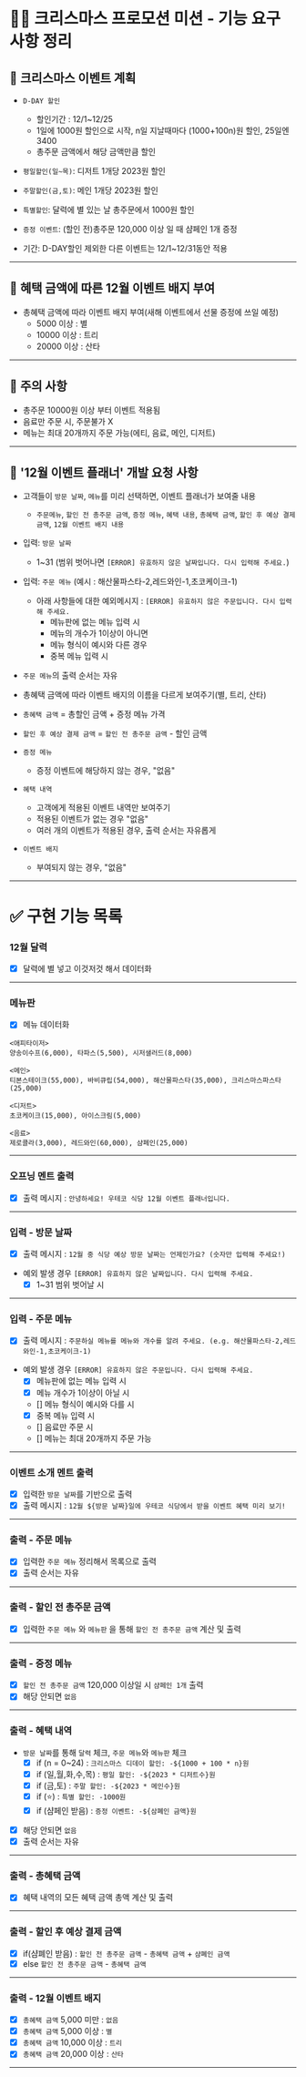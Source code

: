 # 🌲🎅 크리스마스 프로모션 미션 - 기능 요구 사항 정리

## 🔵 크리스마스 이벤트 계획

- `D-DAY 할인`

  - 할인기간 : 12/1~12/25
  - 1일에 1000원 할인으로 시작, n일 지날때마다 (1000+100n)원 할인, 25일엔 3400
  - 총주문 금액에서 해당 금액만큼 할인

- `평일할인(일~목)`: 디저트 1개당 2023원 할인
- `주말할인(금,토)`: 메인 1개당 2023원 할인
- `특별할인`: 달력에 별 있는 날 총주문에서 1000원 할인

- `증정 이벤트`: (할인 전)총주문 120,000 이상 일 때 샴페인 1개 증정

- 기간: D-DAY할인 제외한 다른 이벤트는 12/1~12/31동안 적용

---

## 🔵 혜택 금액에 따른 12월 이벤트 배지 부여

- 총혜택 금액에 따라 이벤트 배지 부여(새해 이벤트에서 선물 증정에 쓰일 예정)
  - 5000 이상 : 별
  - 10000 이상 : 트리
  - 20000 이상 : 산타

---

## 🔵 주의 사항

- 총주문 10000원 이상 부터 이벤트 적용됨
- 음료만 주문 시, 주문불가 X
- 메뉴는 최대 20개까지 주문 가능(에티, 음료, 메인, 디저트)

---

## 🔵 '12월 이벤트 플래너' 개발 요청 사항

- 고객들이 `방문 날짜`, `메뉴`를 미리 선택하면, 이벤트 플래너가 보여줄 내용

  - `주문메뉴`, `할인 전 총주문 금액`, `증정 메뉴`, `혜택 내용`, `총혜택 금액`, `할인 후 예상 결제 금액`, `12월 이벤트 배지 내용`

- 입력: `방문 날짜`

  - 1~31 (범위 벗어나면 `[ERROR] 유효하지 않은 날짜입니다. 다시 입력해 주세요.`)

- 입력: `주문 메뉴` (예시 : 해산물파스타-2,레드와인-1,초코케이크-1)

  - 아래 사항들에 대한 예외메시지 : `[ERROR] 유효하지 않은 주문입니다. 다시 입력해 주세요.`
    - 메뉴판에 없는 메뉴 입력 시
    - 메뉴의 개수가 1이상이 아니면
    - 메뉴 형식이 예시와 다른 경우
    - 중복 메뉴 입력 시

- `주문 메뉴`의 출력 순서는 자유

- 총혜택 금액에 따라 이벤트 배지의 이름을 다르게 보여주기(별, 트리, 산타)

- `총혜택 금액` = 총할인 금액 + 증정 메뉴 가격

- `할인 후 예상 결제 금액` = `할인 전 총주문 금액` - 할인 금액

- `증정 메뉴`

  - 증정 이벤트에 해당하지 않는 경우, "없음"

- `혜택 내역`

  - 고객에게 적용된 이벤트 내역만 보여주기
  - 적용된 이벤트가 없는 경우 "없음"
  - 여러 개의 이벤트가 적용된 경우, 출력 순서는 자유롭게

- `이벤트 배지`
  - 부여되지 않는 경우, "없음"

---

# ✅ 구현 기능 목록

### 12월 달력

- [x] 달력에 별 넣고 이것저것 해서 데이터화

---

### 메뉴판

- [x] 메뉴 데이터화

```
<애피타이저>
양송이수프(6,000), 타파스(5,500), 시저샐러드(8,000)

<메인>
티본스테이크(55,000), 바비큐립(54,000), 해산물파스타(35,000), 크리스마스파스타(25,000)

<디저트>
초코케이크(15,000), 아이스크림(5,000)

<음료>
제로콜라(3,000), 레드와인(60,000), 샴페인(25,000)
```

---

### 오프닝 멘트 출력

- [x] 출력 메시지 : `안녕하세요! 우테코 식당 12월 이벤트 플래너입니다.`

---

### 입력 - 방문 날짜

- [x] 출력 메시지 : `12월 중 식당 예상 방문 날짜는 언제인가요? (숫자만 입력해 주세요!)`
- 예외 발생 경우 `[ERROR] 유효하지 않은 날짜입니다. 다시 입력해 주세요.`
  - [x] 1~31 범위 벗어날 시

---

### 입력 - 주문 메뉴

- [x] 출력 메시지 : `주문하실 메뉴를 메뉴와 개수를 알려 주세요. (e.g. 해산물파스타-2,레드와인-1,초코케이크-1)`
- 예외 발생 경우 `[ERROR] 유효하지 않은 주문입니다. 다시 입력해 주세요.`
  - [x] 메뉴판에 없는 메뉴 입력 시
  - [x] 메뉴 개수가 1이상이 아닐 시
  - [] 메뉴 형식이 예시와 다를 시
  - [x] 중복 메뉴 입력 시
  - [] 음료만 주문 시
  - [] 메뉴는 최대 20개까지 주문 가능

---

### 이벤트 소개 멘트 출력

- [x] 입력한 `방문 날짜`를 기반으로 출력
- [x] 출력 메시지 : `12월 ${방문 날짜}일에 우테코 식당에서 받을 이벤트 혜택 미리 보기!`

---

### 출력 - 주문 메뉴

- [x] 입력한 `주문 메뉴` 정리해서 목록으로 출력
- [x] 출력 순서는 자유

---

### 출력 - 할인 전 총주문 금액

- [x] 입력한 `주문 메뉴` 와 `메뉴판` 을 통해 `할인 전 총주문 금액` 계산 및 출력

---

### 출력 - 증정 메뉴

- [x] `할인 전 총주문 금액` 120,000 이상일 시 `샴페인 1개` 출력
- [x] 해당 안되면 `없음`

---

### 출력 - 혜택 내역

- `방문 날짜`를 통해 `달력` 체크, `주문 메뉴`와 `메뉴판` 체크
  - [x] if (n = 0~24) : `크리스마스 디데이 할인: -${1000 + 100 * n}원`
  - [x] if (일,월,화,수,목) : `평일 할인: -${2023 * 디저트수}원`
  - [x] if (금,토) : `주말 할인: -${2023 * 메인수}원`
  - [x] if (⭐️) : `특별 할인: -1000원`
  - [x] if (샴페인 받음) : `증정 이벤트: -${삼폐인 금액}원`
- [x] 해당 안되면 `없음`
- [x] 출력 순서는 자유

---

### 출력 - 총혜택 금액

- [x] 혜택 내역의 모든 혜택 금액 총액 계산 및 출력

---

### 출력 - 할인 후 예상 결제 금액

- [x] if(샴폐인 받음) : `할인 전 총주문 금액` - `총혜택 금액` + `샴폐인 금액`
- [x] else `할인 전 총주문 금액` - `총혜택 금액`

---

### 출력 - 12월 이벤트 배지

- [x] `총혜택 금액` 5,000 미만 : `없음`
- [x] `총혜택 금액` 5,000 이상 : `별`
- [x] `총혜택 금액` 10,000 이상 : `트리`
- [x] `총혜택 금액` 20,000 이상 : `산타`

---
